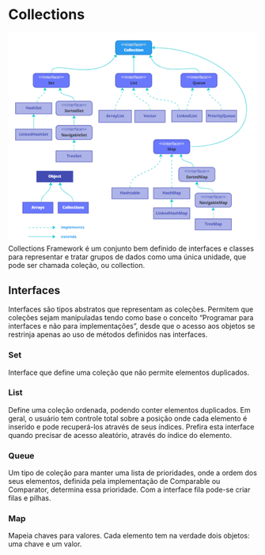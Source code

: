<h1>Collections</h1>

<img src="../../assets/Collections.png" align="right" />

<p>Collections Framework é um conjunto bem definido de interfaces e classes para 
representar e tratar grupos de dados como uma única unidade, que pode ser chamada 
coleção, ou collection.</p>


<h2>Interfaces</h2>

<p>Interfaces são tipos abstratos que representam as coleções. Permitem que coleções 
sejam manipuladas tendo como base o conceito “Programar para interfaces e não para 
implementações”, desde que o acesso aos objetos se restrinja apenas ao uso de métodos
definidos nas interfaces.</p>

<h3>Set</h3> 
<p>Interface que define uma coleção que não permite elementos duplicados.</p>

<h3>List</h3>
<p>Define uma coleção ordenada, podendo conter elementos duplicados. 
Em geral, o usuário tem controle total sobre a posição onde cada elemento 
é inserido e pode recuperá-los através de seus índices. Prefira esta interface 
quando precisar de acesso aleatório, através do índice do elemento.</p>

<h3>Queue</h3> 
<p>Um tipo de coleção para manter uma lista de prioridades, onde a ordem dos seus 
elementos, definida pela implementação de Comparable ou Comparator, determina essa 
prioridade. Com a interface fila pode-se criar filas e pilhas.</p>

<h3>Map</h3> 
<p>Mapeia chaves para valores. Cada elemento tem na verdade dois objetos: uma
chave e um valor.</p>